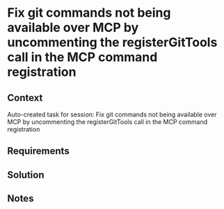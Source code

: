 # Fix git commands not being available over MCP by uncommenting the registerGitTools call in the MCP command registration

## Context

Auto-created task for session: Fix git commands not being available over MCP by uncommenting the registerGitTools call in the MCP command registration

## Requirements

## Solution

## Notes
